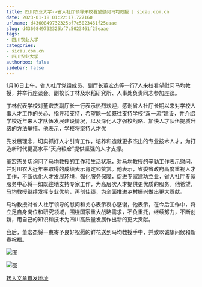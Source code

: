 ```yaml
---
title: 四川农业大学->省人社厅领导来校看望慰问马均教授 | sicau.com.cn
date: 2023-01-18 01:22:17.727160
urlname: d4360849732325bf7c5023461f25eaae
slug: d4360849732325bf7c5023461f25eaae
tags: 
- 四川农业大学
categories:
- sicau.com.cn
- 四川农业大学
authorbox: false
sidebar: false
---
```

1月16日上午，省人社厅党组成员、副厅长董宏杰等一行7人来校看望慰问马均教授，并举行座谈会。副校长丁林及水稻研究所、人事处负责同志参加座谈。

丁林代表学校对董宏杰副厅长一行表示热烈欢迎，感谢省人社厅长期以来对学校人事人才工作的关心、指导和支持，希望能一如既往支持学校“双一流”建设，并介绍学校近年来人才队伍发展建设情况，以及深化人才强校战略、加快人才队伍提质升级的方法举措。他表示，学校将坚持人才优
<!--more-->
先发展理念，切实抓好人才引育工作，培养和造就更多杰出的专业技术人才，为打造新时代更高水平“天府粮仓”提供坚强的人才支撑。

董宏杰关切询问了马均教授的工作和生活状况，对马均教授的辛勤工作表示慰问，并对川农大近年来取得的成绩表示肯定和赞赏。他表示，省委省政府高度重视人才工作，不断优化人才发展环境，强化服务保障，促进专家建功立业，省人社厅专家服务中心将一如既往地支持专家工作，为高层次人才提供更优质的服务。他希望，马均教授继续发挥专业优势，再创佳绩，为全面推进乡村振兴做出更大贡献。

马均教授对省人社厅领导的慰问和关心表示衷心感谢，他表示，在今后工作中，将立足自身岗位和研究领域，围绕国家重大战略需求，不负重托，继续努力，不断创新，用自己的知识和技术为四川高质量发展作出新的更大贡献。

会后，董宏杰将一束寄予良好祝愿的鲜花送到马均教授手中，并致以诚挚问候和新春祝福。

![图](https://news.sicau.edu.cn/__local/E/D4/D8/74A9F54E724341AD4E25C0A9FD8_FDB9AF48_2697F.png)

![图](https://news.sicau.edu.cn/__local/1/D1/44/3BDF7527366B867FAEC0A93DE64_9B5CF480_177D25.png)

[转入文章首发地址](https://news.sicau.edu.cn/info/1078/70879.htm)